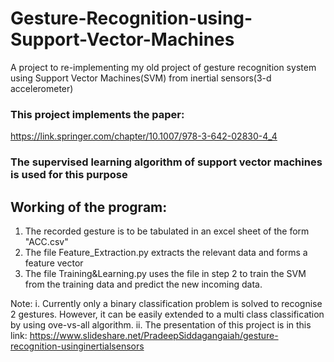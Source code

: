 # Gesture-Recognition-using-Support-Vector-Machines
A project to re-implementing my old project of gesture recognition system using Support Vector Machines(SVM) from inertial sensors(3-d accelerometer)

### This project implements the paper:
https://link.springer.com/chapter/10.1007/978-3-642-02830-4_4

### The supervised learning algorithm of support vector machines is used for this purpose

## Working of the program:
1. The recorded gesture is to be tabulated in an excel sheet of the form "ACC.csv"
2. The file Feature_Extraction.py extracts the relevant data and forms a feature vector
3. The file Training&Learning.py uses the file in step 2 to train the SVM from the training data and predict the new incoming data.

Note: i. Currently only a binary classification problem is solved to recognise 2 gestures. However, it can be easily extended to a multi class classification by using ove-vs-all algorithm.
ii. The presentation of this project is in this link: https://www.slideshare.net/PradeepSiddagangaiah/gesture-recognition-usinginertialsensors
